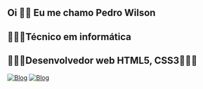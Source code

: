 ## Oi 👋🏼 Eu me chamo Pedro Wilson
## 👨🏼‍💻Técnico em informática  
## 👨🏼‍💻Desenvolvedor web HTML5, CSS3👨🏼‍💻

[![Blog](https://img.shields.io/badge/Instagram-E4405F?style=for-the-badge&logo=instagram&logoColor=white)](https://www.instagram.com/pedrowil55/)
[![Blog](https://img.shields.io/badge/LinkedIn-0077B5?style=for-the-badge&logo=linkedin&logoColor=white)](https://www.linkedin.com/in/pedro-wilson-2b7038305/)
